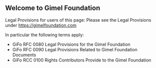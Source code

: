 ## Welcome to Gimel Foundation

Legal Provisions for users of this page:
Please see the Legal Provisions under https://gimelfoundation.com

In particular the following terms apply:
- GiFo RFC 0080 Legal Provisions for the Gimel Foundation
- GiFo RFC 0090 Legal Provisions Related to Gimel Foundation Documents
- GiFo RCC 0100 Rights Contributors Provide to the Gimel Foundation
